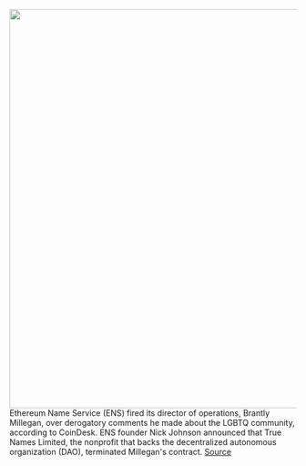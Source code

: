 <img src='https://cdn.vox-cdn.com/thumbor/iWjwVS0WJldr7ezg5K6JpP0B014=/0x0:2971x1981/1200x800/filters:focal(872x885:1346x1359)/cdn.vox-cdn.com/uploads/chorus_image/image/70480409/1235570383.0.jpg' width='700px' /><br/>
Ethereum Name Service (ENS) fired its director of operations, Brantly Millegan, over derogatory comments he made about the LGBTQ community, according to CoinDesk. ENS founder Nick Johnson announced that True Names Limited, the nonprofit that backs the decentralized autonomous organization (DAO), terminated Millegan's contract.
<a href='https://www.theverge.com/2022/2/7/22921674/ethereum-name-service-ens-remove-director-operations-resurfaced-tweet-brantly-millegan'> Source <a/>